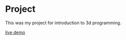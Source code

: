 # Project
This was my project for introduction to 3d programming.

[live demo](https://1b5474e81dd3081e3fc63150349ad7c4f59c3b62.googledrive.com/host/0B9er_DCsuaPBfk5zTzNpbHpOVkhTeENhUy0tZ3FWYjROY05ZNnFjWXAwY3FycGxlRTh4M1U/main.html)
